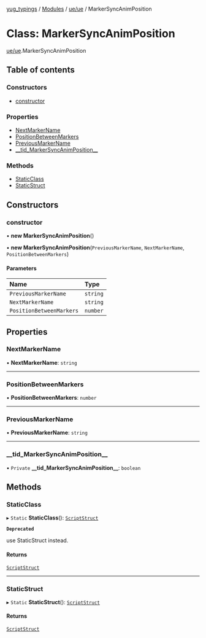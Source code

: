[yug_typings](../README.md) / [Modules](../modules.md) / [ue/ue](../modules/ue_ue.md) / MarkerSyncAnimPosition

# Class: MarkerSyncAnimPosition

[ue/ue](../modules/ue_ue.md).MarkerSyncAnimPosition

## Table of contents

### Constructors

- [constructor](ue_ue.MarkerSyncAnimPosition.md#constructor)

### Properties

- [NextMarkerName](ue_ue.MarkerSyncAnimPosition.md#nextmarkername)
- [PositionBetweenMarkers](ue_ue.MarkerSyncAnimPosition.md#positionbetweenmarkers)
- [PreviousMarkerName](ue_ue.MarkerSyncAnimPosition.md#previousmarkername)
- [\_\_tid\_MarkerSyncAnimPosition\_\_](ue_ue.MarkerSyncAnimPosition.md#__tid_markersyncanimposition__)

### Methods

- [StaticClass](ue_ue.MarkerSyncAnimPosition.md#staticclass)
- [StaticStruct](ue_ue.MarkerSyncAnimPosition.md#staticstruct)

## Constructors

### constructor

• **new MarkerSyncAnimPosition**()

• **new MarkerSyncAnimPosition**(`PreviousMarkerName`, `NextMarkerName`, `PositionBetweenMarkers`)

#### Parameters

| Name | Type |
| :------ | :------ |
| `PreviousMarkerName` | `string` |
| `NextMarkerName` | `string` |
| `PositionBetweenMarkers` | `number` |

## Properties

### NextMarkerName

• **NextMarkerName**: `string`

___

### PositionBetweenMarkers

• **PositionBetweenMarkers**: `number`

___

### PreviousMarkerName

• **PreviousMarkerName**: `string`

___

### \_\_tid\_MarkerSyncAnimPosition\_\_

• `Private` **\_\_tid\_MarkerSyncAnimPosition\_\_**: `boolean`

## Methods

### StaticClass

▸ `Static` **StaticClass**(): [`ScriptStruct`](ue_ue.ScriptStruct.md)

**`Deprecated`**

use StaticStruct instead.

#### Returns

[`ScriptStruct`](ue_ue.ScriptStruct.md)

___

### StaticStruct

▸ `Static` **StaticStruct**(): [`ScriptStruct`](ue_ue.ScriptStruct.md)

#### Returns

[`ScriptStruct`](ue_ue.ScriptStruct.md)
